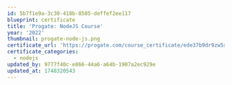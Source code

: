 ```yaml
---
id: 5b7f1e9a-3c30-418b-8505-deffef2ee117
blueprint: certificate
title: 'Progate: NodeJS Course'
year: '2022'
thumbnail: progate-node-js.png
certificate_url: 'https://progate.com/course_certificate/ede37b9dr9zw5x'
certificate_categories:
  - nodejs
updated_by: 9777f40c-e866-44a6-a64b-1907a2ec929e
updated_at: 1748320543
---
```

